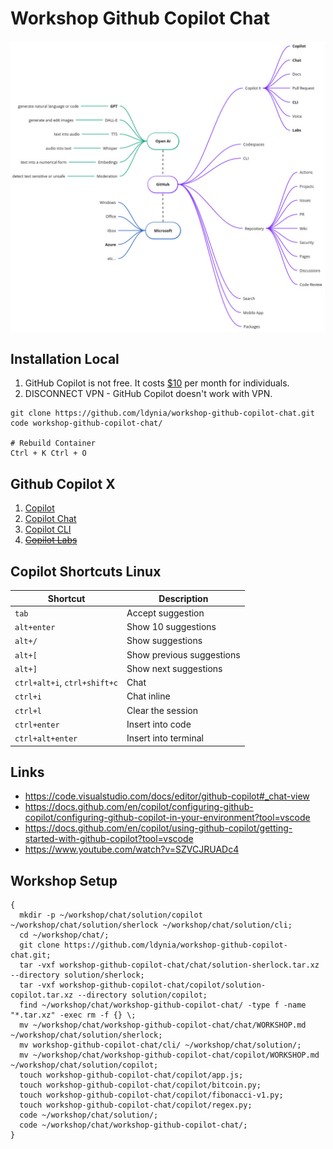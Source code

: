 # Workshop Github Copilot Chat

![github](/docs/assets/github.jpg)

## Installation Local

1. GitHub Copilot is not free. It costs [$10](https://github.com/features/copilot/plans#pricing) per month for individuals.
1. DISCONNECT VPN - GitHub Copilot doesn't work with VPN.

```shell
git clone https://github.com/ldynia/workshop-github-copilot-chat.git
code workshop-github-copilot-chat/

# Rebuild Container
Ctrl + K Ctrl + O
```

## Github Copilot X

1. [Copilot](./copilot/WORKSHOP.md)
1. [Copilot Chat](./chat/WORKSHOP.md)
1. [Copilot CLI](./cli/WORKSHOP.md)
1. [~~Copilot Labs~~](https://marketplace.visualstudio.com/items?itemName=GitHub.copilot-labs)

## Copilot Shortcuts Linux

| Shortcut | Description |
| -------- | ----------- |
| `tab` | Accept suggestion |
| `alt+enter` | Show 10 suggestions |
| `alt+/` | Show suggestions |
| `alt+[` | Show previous suggestions |
| `alt+]` | Show next suggestions |
| `ctrl+alt+i`, `ctrl+shift+c` | Chat |
| `ctrl+i` | Chat inline |
| `ctrl+l` | Clear the session |
| `ctrl+enter` | Insert into code |
| `ctrl+alt+enter` | Insert into terminal |

## Links

- https://code.visualstudio.com/docs/editor/github-copilot#_chat-view
- https://docs.github.com/en/copilot/configuring-github-copilot/configuring-github-copilot-in-your-environment?tool=vscode
- https://docs.github.com/en/copilot/using-github-copilot/getting-started-with-github-copilot?tool=vscode
- https://www.youtube.com/watch?v=SZVCJRUADc4


## Workshop Setup

```shell
{
  mkdir -p ~/workshop/chat/solution/copilot ~/workshop/chat/solution/sherlock ~/workshop/chat/solution/cli;
  cd ~/workshop/chat/;
  git clone https://github.com/ldynia/workshop-github-copilot-chat.git;
  tar -vxf workshop-github-copilot-chat/chat/solution-sherlock.tar.xz --directory solution/sherlock;
  tar -vxf workshop-github-copilot-chat/copilot/solution-copilot.tar.xz --directory solution/copilot;
  find ~/workshop/chat/workshop-github-copilot-chat/ -type f -name "*.tar.xz" -exec rm -f {} \;
  mv ~/workshop/chat/workshop-github-copilot-chat/chat/WORKSHOP.md ~/workshop/chat/solution/sherlock;
  mv workshop-github-copilot-chat/cli/ ~/workshop/chat/solution/;
  mv ~/workshop/chat/workshop-github-copilot-chat/copilot/WORKSHOP.md ~/workshop/chat/solution/copilot;
  touch workshop-github-copilot-chat/copilot/app.js;
  touch workshop-github-copilot-chat/copilot/bitcoin.py;
  touch workshop-github-copilot-chat/copilot/fibonacci-v1.py;
  touch workshop-github-copilot-chat/copilot/regex.py;
  code ~/workshop/chat/solution/;
  code ~/workshop/chat/workshop-github-copilot-chat/;
}
```
